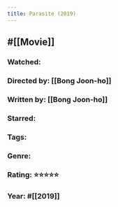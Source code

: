 ```yaml
---
title: Parasite (2019)
---
```


## #[[Movie]]
### Watched:

### Directed by: [[Bong Joon-ho]]

### Written by: [[Bong Joon-ho]]

### Starred:

### Tags:

### Genre:

### Rating: ⭐⭐⭐⭐⭐

### Year: #[[2019]]
